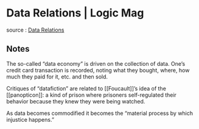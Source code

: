 # Data Relations | Logic Mag

source
: [Data Relations](https://logicmag.io/distribution/data-relations/)


## Notes

The so-called &ldquo;data economy&rdquo; is driven on the collection of data. One&rsquo;s credit card transaction is recorded, noting what they bought, where, how much they paid for it, etc. and then sold.

Critiques of &ldquo;datafiction&rdquo; are related to [[Foucault]]&rsquo;s idea of the [[panopticon]]: a kind of prison where prisoners self-regulated their behavior because they knew they were being watched.

As data becomes commodified it becomes the &ldquo;material process by which injustice happens.&rdquo;

